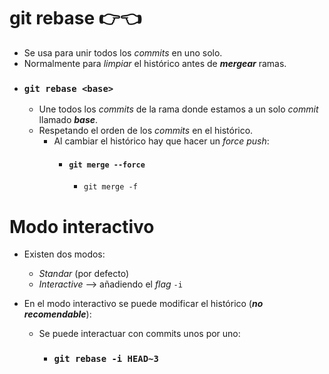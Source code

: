 # git rebase 👉👈

- Se usa para unir todos los _commits_ en uno solo.
- Normalmente para _limpiar_ el histórico antes de **_mergear_** ramas.
- ### `git rebase <base>`
  - Une todos los _commits_ de la rama donde estamos a un solo _commit_ llamado **_base_**.
  - Respetando el orden de los _commits_ en el histórico.
    - Al cambiar el histórico hay que hacer un _force push_:
      - #### `git merge --force`
        - `git merge -f`

# Modo interactivo

- Existen dos modos:

  - _Standar_ (por defecto)
  - _Interactive_ --> añadiendo el _flag_ `-i`

- En el modo interactivo se puede modificar el histórico (**_no recomendable_**):
  - Se puede interactuar con commits unos por uno:
    - ### `git rebase -i HEAD~3`
